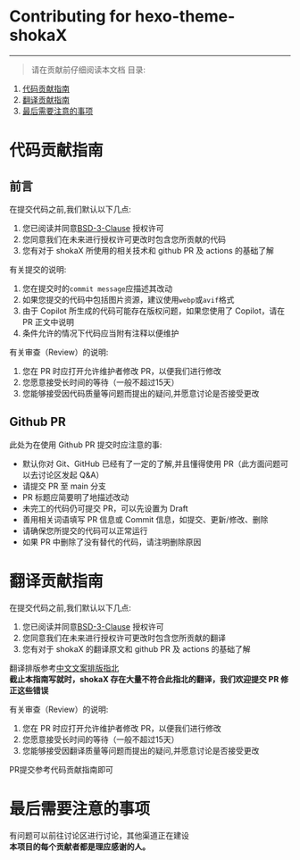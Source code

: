# Contributing for hexo-theme-shokaX

---
> 请在贡献前仔细阅读本文档
目录:
1. [代码贡献指南](#代码贡献指南)
2. [翻译贡献指南](#翻译贡献指南)
3. [最后需要注意的事项](#最后需要注意的事项)

# 代码贡献指南
## 前言
在提交代码之前,我们默认以下几点:
1. 您已阅读并同意[BSD-3-Clause](https://opensource.org/licenses/BSD-3-Clause) 授权许可
2. 您同意我们在未来进行授权许可更改时包含您所贡献的代码
3. 您有对于 shokaX 所使用的相关技术和 github PR 及 actions 的基础了解

有关提交的说明:
1. 您在提交时的`commit message`应描述其改动
2. 如果您提交的代码中包括图片资源，建议使用`webp`或`avif`格式
3. 由于 Copilot 所生成的代码可能存在版权问题，如果您使用了 Copilot，请在 PR 正文中说明
4. 条件允许的情况下代码应当附有注释以便维护

有关审查（Review）的说明:
1. 您在 PR 时应打开允许维护者修改 PR，以便我们进行修改
2. 您愿意接受长时间的等待（一般不超过15天）
3. 您能够接受因代码质量等问题而提出的疑问,并愿意讨论是否接受更改

## Github PR
此处为在使用 Github PR 提交时应注意的事:
- 默认你对 Git、GitHub 已经有了一定的了解,并且懂得使用 PR（此方面问题可以去讨论区发起 Q&A）
- 请提交 PR 至 main 分支
- PR 标题应简要明了地描述改动
- 未完工的代码仍可提交 PR，可以先设置为 Draft
- 善用相关词语填写 PR 信息或 Commit 信息，如提交、更新/修改、删除
- 请确保您所提交的代码可以正常运行
- 如果 PR 中删除了没有替代的代码，请注明删除原因

# 翻译贡献指南
在提交代码之前,我们默认以下几点:
1. 您已阅读并同意[BSD-3-Clause](https://opensource.org/licenses/BSD-3-Clause) 授权许可
2. 您同意我们在未来进行授权许可更改时包含您所贡献的翻译
3. 您有对于 shokaX 的翻译原文和 github PR 及 actions 的基础了解

翻译排版参考[中文文案排版指北](https://github.com/sparanoid/chinese-copywriting-guidelines/blob/master/README.zh-Hans.md) \
**截止本指南写就时，shokaX 存在大量不符合此指北的翻译，我们欢迎提交 PR 修正这些错误**

有关审查（Review）的说明:
1. 您在 PR 时应打开允许维护者修改 PR，以便我们进行修改
2. 您愿意接受长时间的等待（一般不超过15天）
3. 您能够接受因翻译质量等问题而提出的疑问,并愿意讨论是否接受更改

PR提交参考代码贡献指南即可

# 最后需要注意的事项
有问题可以前往讨论区进行讨论，其他渠道正在建设 \
**本项目的每个贡献者都是理应感谢的人。**
